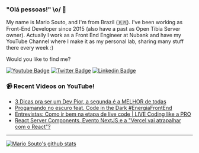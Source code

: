 ### "Olá pessoas!" \o/ 👋

My name is Mario Souto, and I'm from Brazil (🇧🇷). I've been working as Front-End Developer since 2015 (also have a past as Open Tibia Server owner). Actually I work as a Front End Engineer at Nubank and have my YouTube Channel where I make it as my personal lab, sharing many stuff there every week :)

Would you like to find me?

[![Youtube Badge](https://img.shields.io/badge/-Youtube-FF0000?style=flat-square&labelColor=FF0000&logo=youtube&logoColor=white&link=https://youtube.com/c/DevSoutinho)](https://youtube.com/c/DevSoutinho)
[![Twitter Badge](https://img.shields.io/badge/-Twitter-1ca0f1?style=flat-square&labelColor=1ca0f1&logo=twitter&logoColor=white&link=https://twitter.com/omariosouto)](https://twitter.com/omariosouto)
[![Linkedin Badge](https://img.shields.io/badge/-LinkedIn-blue?style=flat-square&logo=Linkedin&logoColor=white&link=https://www.linkedin.com/in/omariosouto)](https://www.linkedin.com/in/omariosouto)

### 📹 Recent Videos on YouTube!

<!-- YOUTUBE:START -->
- [3 Dicas pra ser um Dev Pior, a segunda é a MELHOR de todas](https://www.youtube.com/watch?v=6a7i5ZEarbc)
- [Progamando no escuro feat. Code in the Dark #EnergiaFrontEnd](https://www.youtube.com/watch?v=MmafG5EYNNc)
- [Entrevistas: Como ir bem na etapa de live code | LIVE Coding like a PRO](https://www.youtube.com/watch?v=9duht5jjPpQ)
- [React Server Components, Evento NextJS e a &quot;Vercel vai atrapalhar com o React&quot;?](https://www.youtube.com/watch?v=6Lij2NCBFg0)
<!-- YOUTUBE:END -->

____


[![Mario Souto's github stats](https://github-readme-stats.vercel.app/api?username=omariosouto&theme=dark&show_icons=true&count_private=true)](https://github.com/omariosouto)
